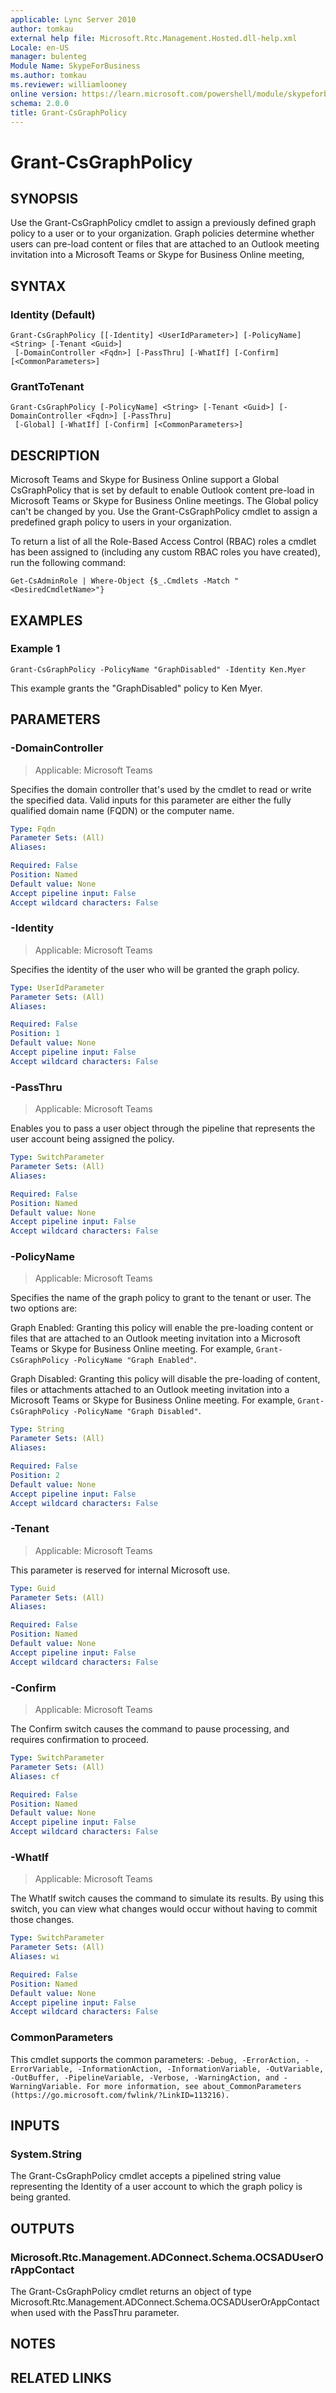 ```yaml
---
applicable: Lync Server 2010
author: tomkau
external help file: Microsoft.Rtc.Management.Hosted.dll-help.xml
Locale: en-US
manager: bulenteg
Module Name: SkypeForBusiness
ms.author: tomkau
ms.reviewer: williamlooney
online version: https://learn.microsoft.com/powershell/module/skypeforbusiness/grant-csgraphpolicy
schema: 2.0.0
title: Grant-CsGraphPolicy
---
```


# Grant-CsGraphPolicy

## SYNOPSIS
Use the Grant-CsGraphPolicy cmdlet to assign a previously defined graph policy to a user or to your organization.
Graph policies determine whether users can pre-load content or files that are attached to an Outlook meeting invitation into a Microsoft Teams or Skype for Business Online meeting,

## SYNTAX

### Identity (Default)
```
Grant-CsGraphPolicy [[-Identity] <UserIdParameter>] [-PolicyName] <String> [-Tenant <Guid>]
 [-DomainController <Fqdn>] [-PassThru] [-WhatIf] [-Confirm] [<CommonParameters>]
```

### GrantToTenant
```
Grant-CsGraphPolicy [-PolicyName] <String> [-Tenant <Guid>] [-DomainController <Fqdn>] [-PassThru]
 [-Global] [-WhatIf] [-Confirm] [<CommonParameters>]
```

## DESCRIPTION
Microsoft Teams and Skype for Business Online support a Global CsGraphPolicy that is set by default to enable Outlook content pre-load in Microsoft Teams or Skype for Business Online meetings.
The Global policy can't be changed by you.
Use the Grant-CsGraphPolicy cmdlet to assign a predefined graph policy to users in your organization.

To return a list of all the Role-Based Access Control (RBAC) roles a cmdlet has been assigned to (including any custom RBAC roles you have created), run the following command:

`Get-CsAdminRole | Where-Object {$_.Cmdlets -Match "<DesiredCmdletName>"}`

## EXAMPLES

### Example 1
```
Grant-CsGraphPolicy -PolicyName "GraphDisabled" -Identity Ken.Myer
```

This example grants the "GraphDisabled" policy to Ken Myer.


## PARAMETERS

### -DomainController

> Applicable: Microsoft Teams

Specifies the domain controller that's used by the cmdlet to read or write the specified data.
Valid inputs for this parameter are either the fully qualified domain name (FQDN) or the computer name.

```yaml
Type: Fqdn
Parameter Sets: (All)
Aliases:

Required: False
Position: Named
Default value: None
Accept pipeline input: False
Accept wildcard characters: False
```

### -Identity

> Applicable: Microsoft Teams

Specifies the identity of the user who will be granted the graph policy.

```yaml
Type: UserIdParameter
Parameter Sets: (All)
Aliases:

Required: False
Position: 1
Default value: None
Accept pipeline input: False
Accept wildcard characters: False
```

### -PassThru

> Applicable: Microsoft Teams

Enables you to pass a user object through the pipeline that represents the user account being assigned the policy.

```yaml
Type: SwitchParameter
Parameter Sets: (All)
Aliases:

Required: False
Position: Named
Default value: None
Accept pipeline input: False
Accept wildcard characters: False
```

### -PolicyName

> Applicable: Microsoft Teams

Specifies the name of the graph policy to grant to the tenant or user.
The two options are:

Graph Enabled: Granting this policy will enable the pre-loading content or files that are attached to an Outlook meeting invitation into a Microsoft Teams or Skype for Business Online meeting.
For example, `Grant-CsGraphPolicy -PolicyName "Graph Enabled"`.

Graph Disabled: Granting this policy will disable the pre-loading of content, files or attachments attached to an Outlook meeting invitation into a Microsoft Teams or Skype for Business Online meeting.
For example, `Grant-CsGraphPolicy -PolicyName "Graph Disabled"`.

```yaml
Type: String
Parameter Sets: (All)
Aliases:

Required: False
Position: 2
Default value: None
Accept pipeline input: False
Accept wildcard characters: False
```

### -Tenant

> Applicable: Microsoft Teams

This parameter is reserved for internal Microsoft use.

```yaml
Type: Guid
Parameter Sets: (All)
Aliases:

Required: False
Position: Named
Default value: None
Accept pipeline input: False
Accept wildcard characters: False
```

### -Confirm

> Applicable: Microsoft Teams

The Confirm switch causes the command to pause processing, and requires confirmation to proceed.

```yaml
Type: SwitchParameter
Parameter Sets: (All)
Aliases: cf

Required: False
Position: Named
Default value: None
Accept pipeline input: False
Accept wildcard characters: False
```

### -WhatIf

> Applicable: Microsoft Teams

The WhatIf switch causes the command to simulate its results.
By using this switch, you can view what changes would occur without having to commit those changes.

```yaml
Type: SwitchParameter
Parameter Sets: (All)
Aliases: wi

Required: False
Position: Named
Default value: None
Accept pipeline input: False
Accept wildcard characters: False
```

### CommonParameters
This cmdlet supports the common parameters: `-Debug, -ErrorAction, -ErrorVariable, -InformationAction, -InformationVariable, -OutVariable, -OutBuffer, -PipelineVariable, -Verbose, -WarningAction, and -WarningVariable. For more information, see about_CommonParameters (https://go.microsoft.com/fwlink/?LinkID=113216).`

## INPUTS

### System.String
The Grant-CsGraphPolicy cmdlet accepts a pipelined string value representing the Identity of a user account to which the graph policy is being granted.

## OUTPUTS

### Microsoft.Rtc.Management.ADConnect.Schema.OCSADUserOrAppContact
The Grant-CsGraphPolicy cmdlet returns an object of type Microsoft.Rtc.Management.ADConnect.Schema.OCSADUserOrAppContact when used with the PassThru parameter.

## NOTES

## RELATED LINKS
